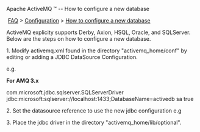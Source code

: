 Apache ActiveMQ ™ -- How to configure a new database 

 [FAQ](/FAQ/index.md) > [Configuration](../../FAQ/configuration.md) > [How to configure a new database](../../FAQ/Configuration/how-to-configure-a-new-database.md)


ActiveMQ explicity supports Derby, Axion, HSQL, Oracle, and SQLServer. Below are the steps on how to configure a new database.

1\. Modify activemq.xml found in the directory "activemq_home/conf" by editing or adding a JDBC DataSource Configuration.

e.g.

  <bean id="mysql-ds" class="org.apache.commons.dbcp.BasicDataSource" destroy-method="close">
    <property name="driverClassName" value="com.mysql.jdbc.Driver"/>
    <property name="url" value="jdbc:mysql://localhost/activemq"/>
    <property name="username" value="activemq"/>
    <property name="password" value="activemq"/>
    <property name="poolPreparedStatements" value="true"/>
  </bean>

**For AMQ 3.x**

<bean id="mssql-ds" class="org.apache.commons.dbcp.BasicDataSource" destroy-method="close">
    <property name="driverClassName">
        <value>com.microsoft.jdbc.sqlserver.SQLServerDriver</value>
    </property>
    <property name="url">
        <value>jdbc:microsoft:sqlserver://localhost:1433;DatabaseName=activedb</value>
    </property>
    <property name="username">
        <value>sa</value>
    </property>
    <property name="password">
        <value></value>
    </property>
    <property name="poolPreparedStatements">
        <value>true</value>
    </property>
</bean>

2\. Set the datasource reference to use the new jdbc configuration e.g <jdbcPersistence dataSourceRef="mssql-ds"/>

3\. Place the jdbc driver in the directory "activemq_home/lib/optional".

